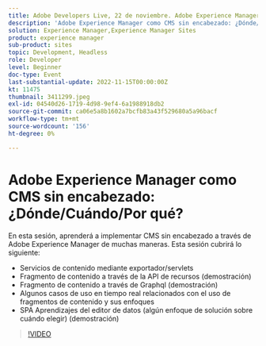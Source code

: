 ```yaml
---
title: Adobe Developers Live, 22 de noviembre. Adobe Experience Manager as a Headless CMS, ¿dónde/cuándo/por qué?
description: 'Adobe Experience Manager como CMS sin encabezado: ¿Dónde/Cuándo/Por qué?En esta sesión, aprenderá a implementar CMS sin encabezado a través de Adobe Experience Manager de muchas maneras. SPA Esta sesión abarcará lo siguiente: Servicios de contenido a través de exportador/servlets Fragmento de contenido a través de la API de recursos (demostración) Fragmento de contenido a través de Graphql (demostración) Algunos casos de uso en tiempo real relacionados con el uso de fragmentos de contenido y sus enfoques Aprendizajes del editor (Algunos enfoques de la solución sobre cuándo elegir) (demostración)'
solution: Experience Manager,Experience Manager Sites
product: experience manager
sub-product: sites
topic: Development, Headless
role: Developer
level: Beginner
doc-type: Event
last-substantial-update: 2022-11-15T00:00:00Z
kt: 11475
thumbnail: 3411299.jpeg
exl-id: 04540d26-1719-4d98-9ef4-6a1988918db2
source-git-commit: ca06e5a8b1602a7bcfb83a43f529680a5a96bacf
workflow-type: tm+mt
source-wordcount: '156'
ht-degree: 0%

---
```


# Adobe Experience Manager como CMS sin encabezado: ¿Dónde/Cuándo/Por qué?

En esta sesión, aprenderá a implementar CMS sin encabezado a través de Adobe Experience Manager de muchas maneras. Esta sesión cubrirá lo siguiente:

* Servicios de contenido mediante exportador/servlets
* Fragmento de contenido a través de la API de recursos (demostración)
* Fragmento de contenido a través de Graphql (demostración)
* Algunos casos de uso en tiempo real relacionados con el uso de fragmentos de contenido y sus enfoques
* SPA Aprendizajes del editor de datos (algún enfoque de solución sobre cuándo elegir) (demostración)

>[!VIDEO](https://video.tv.adobe.com/v/3411299/?quality=12&learn=on)
